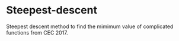 # Steepest-descent
Steepest descent method to find the mimimum value of complicated functions from CEC 2017.
